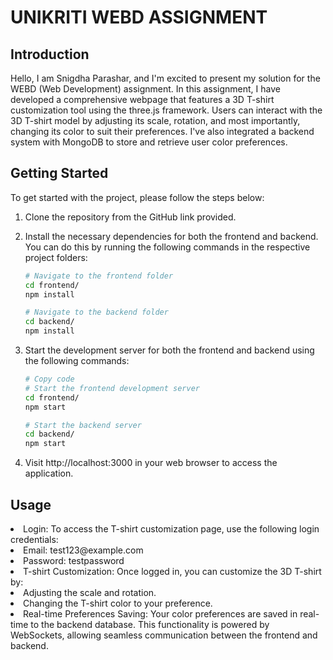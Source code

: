 # UNIKRITI WEBD ASSIGNMENT

## Introduction
Hello, I am Snigdha Parashar, and I'm excited to present my solution for the WEBD (Web Development) assignment. In this assignment, I have developed a comprehensive webpage that features a 3D T-shirt customization tool using the three.js framework. Users can interact with the 3D T-shirt model by adjusting its scale, rotation, and most importantly, changing its color to suit their preferences. I've also integrated a backend system with MongoDB to store and retrieve user color preferences.

## Getting Started
To get started with the project, please follow the steps below:

1. Clone the repository from the GitHub link provided.

2. Install the necessary dependencies for both the frontend and backend. You can do this by running the following commands in the respective project folders:
   ```bash
   # Navigate to the frontend folder
   cd frontend/
   npm install

   # Navigate to the backend folder
   cd backend/
   npm install
3. Start the development server for both the frontend and backend using the following commands:
   ```bash
   # Copy code
   # Start the frontend development server
   cd frontend/
   npm start

   # Start the backend server
   cd backend/
   npm start
4. Visit http://localhost:3000 in your web browser to access the application.

## Usage

<li> Login: To access the T-shirt customization page, use the following login credentials:
  <li>Email: test123@example.com
  <li>Password: testpassword
    <li>T-shirt Customization: Once logged in, you can customize the 3D T-shirt by:
      <li>Adjusting the scale and rotation.
        <li>Changing the T-shirt color to your preference.
          <li>Real-time Preferences Saving: Your color preferences are saved in real-time to the backend database. This functionality is powered by WebSockets, allowing seamless communication between the frontend and backend.
